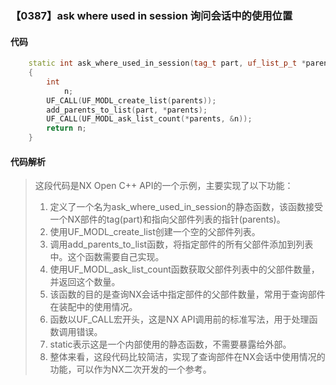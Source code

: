 ### 【0387】ask where used in session 询问会话中的使用位置

#### 代码

```cpp
    static int ask_where_used_in_session(tag_t part, uf_list_p_t *parents)  
    {  
        int  
            n;  
        UF_CALL(UF_MODL_create_list(parents));  
        add_parents_to_list(part, *parents);  
        UF_CALL(UF_MODL_ask_list_count(*parents, &n));  
        return n;  
    }

```

#### 代码解析

> 这段代码是NX Open C++ API的一个示例，主要实现了以下功能：
>
> 1. 定义了一个名为ask_where_used_in_session的静态函数，该函数接受一个NX部件的tag(part)和指向父部件列表的指针(parents)。
> 2. 使用UF_MODL_create_list创建一个空的父部件列表。
> 3. 调用add_parents_to_list函数，将指定部件的所有父部件添加到列表中。这个函数需要自己实现。
> 4. 使用UF_MODL_ask_list_count函数获取父部件列表中的父部件数量，并返回这个数量。
> 5. 该函数的目的是查询NX会话中指定部件的父部件数量，常用于查询部件在装配中的使用情况。
> 6. 函数以UF_CALL宏开头，这是NX API调用前的标准写法，用于处理函数调用错误。
> 7. static表示这是一个内部使用的静态函数，不需要暴露给外部。
> 8. 整体来看，这段代码比较简洁，实现了查询部件在NX会话中使用情况的功能，可以作为NX二次开发的一个参考。
>
